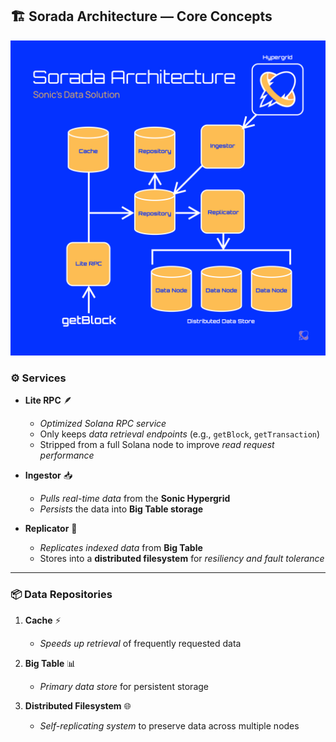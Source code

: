 ## 🏗 Sorada Architecture — Core Concepts
![alt text](image.png)

### ⚙ **Services**

* **Lite RPC** 🪶

  * *Optimized Solana RPC service*
  * Only keeps *data retrieval endpoints* (e.g., `getBlock`, `getTransaction`)
  * Stripped from a full Solana node to improve *read request performance*

* **Ingestor** 📥

  * *Pulls real-time data* from the **Sonic Hypergrid**
  * *Persists* the data into **Big Table storage**

* **Replicator** 🔄

  * *Replicates indexed data* from **Big Table**
  * Stores into a **distributed filesystem** for *resiliency and fault tolerance*

---

### 📦 **Data Repositories**

1. **Cache** ⚡

   * *Speeds up retrieval* of frequently requested data
2. **Big Table** 📊

   * *Primary data store* for persistent storage
3. **Distributed Filesystem** 🌐

   * *Self-replicating system* to preserve data across multiple nodes
